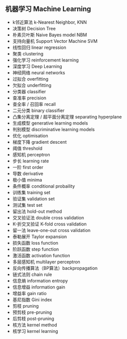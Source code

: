 ## 机器学习 Machine Learning

* k邻近算法 k-Nearest Neighbor, KNN
* 决策树 Decision Tree
* 朴素贝叶斯 Naive Bayes model NBM
* 支持向量机 Support Vector Machine SVM
* 线性回归 linear regression
* 聚类 clustering
* 强化学习 reinforcement learning
* 深度学习 Deep Learning
* 神经网络 neural networks
* 过拟合 overfitting
* 欠拟合 underfitting
* 分类器 classifier
* 查准率 precision
* 查全率 / 召回率 recall
* 二元分类 binary classifier
* 凸集分离定理 / 超平面分离定理 separating hyperplane
* 生成模型 generative learning models
* 判别模型 discriminative learning models
* 优化 optimisation
* 梯度下降 gradient descent
* 阈值 threshold
* 感知机 perceptron
* 步长 learning rate
* 一阶 first order
* 导数 derivative
* 极小值 minima
* 条件概率 conditional probaility
* 训练集 training set
* 验证集 validation set
* 测试集 test set
* 留出法 hold-out method
* 交叉验证法 double cross validation
* K-折交叉验证 K-fold  cross validation
* 留一法 leave-one-out cross validation
* 泰勒展开 Taylor expansion
* 损失函数 loss function
* 阶跃函数 step function
* 激活函数 activation function
* 多层感知机 multilayer perceptron 
* 反向传播算法（BP算法）backpropagation
* 链式法则 chain rule
* 信息熵 information entropy
* 信息增益 information gain
* 增益率 gain ratio
* 基尼指数 Gini index
* 剪枝 pruning
* 预剪枝 pre-pruning
* 后剪枝 post-pruning
* 核方法 kernel method
* 核学习 kernel learning















